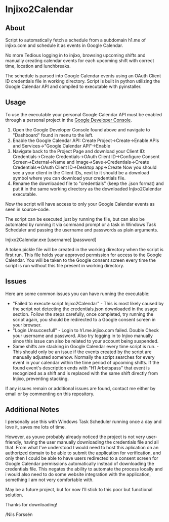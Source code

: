 # Injixo2Calendar

## About
Script to automatically fetch a schedule from a subdomain h1.me of injixo.com and schedule it as events in Google Calendar. 

No more Tedious logging in to injixo, browsing upcoming shifts and manually creating calendar events for each upcoming shift with correct time, location and lunchbreaks.

The schedule is parsed into Google Calendar events using an OAuth Client ID credentials file in working directory. Script is built in python utilizing the Google Calendar API and compiled to executable with pyinstaller.

## Usage
To use the executable your personal Google Calendar API must be enabled through a personal project in the [Google Developer Console](https://console.developers.google.com/).

1. Open the Google Developer Console found above and navigate to "Dashboard" found in menu to the left.
2. Enable the Google Calendar API: 
Create Project->Create->Enable APIs and Services->"Google Calendar API"->Enable
3. Navigate back to the Project Page and download your Client ID: 
Credentials->Create Credentials->OAuth Client ID->Configure Consent Screen->External->Name and Image->Save->Credentials->Create Credentials->OAuth Client ID->Desktop app->Create
Now you should see a your client in the Client IDs, next to it should be a download symbol where you can download your credentials file.
4. Rename the downloaded file to "credentials" (keep the .json format) and put it in the same working directory as the downloaded Injixo2Calendar executable. 

Now the script will have access to only your Google Calendar events as seen in source-code. 

The script can be executed just by running the file, but can also be automated by running it via command prompt or a task in Windows Task Scheduler and passing the username and passwords as plain arguments.

Injixo2Calendar.exe \[username\] \[password\]

A token.pickle file will be created in the working directory when the script is first run. This file holds your approved permission for access to the Google Calendar. You will be taken to the Google consent screen every time the script is run without this file present in working directory.

## Issues
Here are some common issues you can have running the executable:
* "Failed to execute script Injixo2Calendar" - This is most likely caused by the script not detecting the credentials.json downloaded in the usage section. Follow the steps carefully, once completed, try running the script again, you should be redirected to a Google consent screen in your browser.
* "Login Unsuccesfull" - Login to h1.me.injixo.com failed. Double Check your username and password. Also try logging in to Injixo manually since this issue can also be related to your account being suspended.
* Same shifts are stacking in Google Calendar every time script is run. - This should only be an issue if the events created by the script are manually adjusted somehow. Normally the script searches for every event in your calendar within the time period of upcoming shifts. If the found event's description ends with "H1 Arbetspass" that event is recognized as a shift and is replaced with the same shift directly from Injixo, preventing stacking.

If any issues remain or additional issues are found, contact me either by email or by commenting on this repository.

## Additional Notes
I personally use this with Windows Task Scheduler running once a day and love it, saves me lots of time.

However, as youve probably already noticed the project is not very user-friendly, having the user manually downloading the credentials file and all that. From what I've understood I would need to host this aplication on an authorized domain to be able to submit the application for verification, and only then I could be able to have users redirected to a consent screen for Google Calendar permissions automatically instead of downloading the credentials file. This negates the ability to automate the process locally and i would also need to do some website integration with the application, something I am not very comfortable with. 

May be a future project, but for now I'll stick to this poor but functional solution.

Thanks for downloading!

/Nils Forssén
